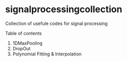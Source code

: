# signalprocessingcollection
Collection of usefule codes for signal processing

Table of contents

1. 1DMaxPooling
2. DropOut
3. Polynomial Fitting & Interpolation
